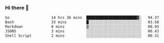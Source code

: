 ### Hi there 👋

<!--
**yeya24/yeya24** is a ✨ _special_ ✨ repository because its `README.md` (this file) appears on your GitHub profile.

Here are some ideas to get you started:

- 🔭 I’m currently working on ...
- 🌱 I’m currently learning ...
- 👯 I’m looking to collaborate on ...
- 🤔 I’m looking for help with ...
- 💬 Ask me about ...
- 📫 How to reach me: ...
- 😄 Pronouns: ...
- ⚡ Fun fact: ...
-->

<!--START_SECTION:waka-->

```txt
Go                   14 hrs 36 mins  ███████████████████████▓░   94.37 %
Bash                 33 mins         █░░░░░░░░░░░░░░░░░░░░░░░░   03.58 %
Markdown             8 mins          ▒░░░░░░░░░░░░░░░░░░░░░░░░   00.95 %
JSON5                3 mins          ░░░░░░░░░░░░░░░░░░░░░░░░░   00.43 %
Shell Script         2 mins          ░░░░░░░░░░░░░░░░░░░░░░░░░   00.31 %
```

<!--END_SECTION:waka-->

